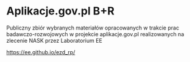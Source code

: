 # Aplikacje.gov.pl B+R

Publiczny zbiór wybranych materiałów opracowanych w trakcie prac
badawczo-rozwojowych w projekcie aplikacje.gov.pl realizowanych na zlecenie NASK
przez Laboratorium EE

https://ee.github.io/ezd_rp/
